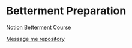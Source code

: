 # Betterment Preparation

[Notion Betterment Course](https://harmless-palm-1a6.notion.site/Betterment-08b73f5e8f804c06ad8be825a1c9afdd)

[Message me repository](https://github.com/FranciscoLunaES/message_me)
